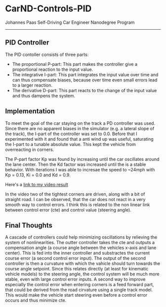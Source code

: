 # CarND-Controls-PID
Johannes Paas
Self-Driving Car Engineer Nanodegree Program

---

## PID Controller

The PID contoller consists of three parts:
* The proportional P-part: This part makes the controller give a proportional reaction to the input value.
* The integrative I-part: This part integrates the input value over time and can thus compensate biases, because over time even small errors lead to a larger reaction.
* The derivative D-part: This part reacts to the change of the input value and thus dampens the system.

## Implementation

To meet the goal of the car staying on the track a PD controller was used. Since there are no apparent biases in the simulator (e.g. a lateral slope of the track), the I-part of the controller was set to 0.0. Before that I experimented with it and found that a anti wind up was useful, saturating the I-part to a tunable absolute value. This kept the vehicle from overreacting in corners.

The P-part factor Kp was found by increasing until the car oscillates around the lane center. Then the Kd factor was increased until the is a stable behavior. With iterations I was able to incresae the speed to ~24mph with Kp = 0.13, Ki = 0.0 and Kd = 0.9.

Here's a [link to my video result](https://github.com/Nervehurter/PID_Control/blob/master/output.mp4)

In the video two of the tightest corners are driven, along with a bit of straight road. I can be observed, that the car does not react in a very smooth way to control errors. I think this is related to the non linear link between control error (cte) and control value (steering angle). 

## Final Thoughts

A cascade of controllers could help minimizing oscillations by relieving the system of nonlinearities. The outter controller takes the cte and outputs a compensation angle (a course angle between the vehicles x-axis and lane center). This is fed into the inner controller and substractes the current course error (a second control error input). The output of the second controller is then a curvature with which the vahicle should turn towards the course angle setpoint. Since this relates directly (at least for kinematic vehicle models) to the steering angle, the control system will be much more stable, even with large control error inputs.
A second way to improve especially the control error when entering corners is a feed forward part, that could be derived from the road cirvature using a single track model. This would make the vehicle start steering even before a control error occurs and thus minimize cte.

